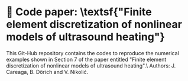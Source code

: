 # 📌 Code paper: \textsf{"Finite element discretization of nonlinear models of ultrasound heating"}

This Git-Hub repository contains the codes to reproduce the numerical examples shown in Section 7 of the paper entitled "Finite element discretization of nonlinear models of ultrasound heating".\\
Authors: J. Careaga, B. Dörich and V. Nikolić.


